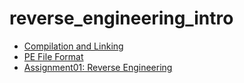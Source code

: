 # reverse_engineering_intro

- [Compilation and Linking](compilation_object_linking.md)
- [PE File Format](pe_file_format.md)
- [Assignment01: Reverse Engineering](assignment01/assignment_info.md)